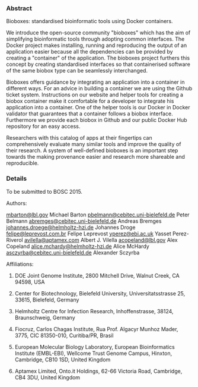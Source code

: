 ### Abstract

Bioboxes: standardised bioinformatic tools using Docker containers.

We introduce the open-source community "bioboxes" which has the aim of simplifying bioinformatic tools through adopting common interfaces. The Docker project makes installing, running and reproducing the output of an application easier because all the dependencies can be provided by creating a "container" of the application. 
The bioboxes project furthers this concept by creating standardised interfaces so that containerised software of the same biobox type can be seamlessly interchanged.

Bioboxes offers guidance by integrating an application into a container in different ways. For an advice in building a container we are using the Github ticket system. Instructions on our website and helper tools for creating a biobox container make it comfortable for a developer to integrate his application into a container. One of the helper tools is our Docker in Docker validator that guarantees that a container follows a biobox interface. Furthermore we provide each biobox in Github and our public Docker Hub repository for an easy access.

Researchers with this catalog of apps at their fingertips can comprehensively evaluate many similar tools and improve the quality of their research. 
A system of well-defined bioboxes is an important step towards the making provenance easier and research more shareable and reproducible.

### Details

To be submitted to BOSC 2015.

Authors:

mbarton@lbl.gov Michael Barton
pbelmann@cebitec.uni-bielefeld.de Peter Belmann
abremges@cebitec.uni-bielefeld.de Andreas Bremges
johannes.droege@helmholtz-hzi.de Johannes Droge
felipe@leprevost.com.br Felipe Leprevost
yperez@ebi.ac.uk Yasset Perez-Riverol
avilella@aptamex.com Albert J. Vilella
acopeland@lbl.gov Alex Copeland
alice.mchardy@helmholtz-hzi.de Alice McHardy
asczyrba@cebitec.uni-bielefeld.de Alexander Sczyrba

Affiliations:

1. DOE Joint Genome Institute, 2800 Mitchell Drive, Walnut Creek, CA 94598, USA

2. Center for Biotechnology, Bielefeld University, Universitatsstrasse 25, 33615, Bielefeld, Germany

3. Helmholtz Centre for Infection Research, Inhoffenstrasse, 38124, Braunschweig, Germany

4. Fiocruz, Carlos Chagas Institute, Rua Prof. Algacyr Munhoz Mader, 3775, CIC 81350-010, Curitiba/PR, Brasil

5. European Molecular Biology Laboratory, European Bioinformatics Institute (EMBL-EBI), Wellcome Trust Genome Campus, Hinxton, Cambridge, CB10 1SD, United Kingdom

6. Aptamex Limited, Onto.it Holdings, 62-66 Victoria Road, Cambridge, CB4 3DU, United Kingdom
